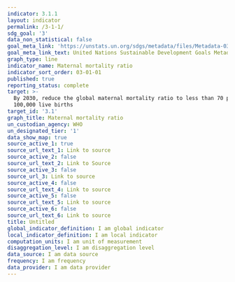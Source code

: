 ```yaml
---
indicator: 3.1.1
layout: indicator
permalink: /3-1-1/
sdg_goal: '3'
data_non_statistical: false
goal_meta_link: 'https://unstats.un.org/sdgs/metadata/files/Metadata-03-01-01.pdf'
goal_meta_link_text: United Nations Sustainable Development Goals Metadata (pdf 865kB)
graph_type: line
indicator_name: Maternal mortality ratio
indicator_sort_order: 03-01-01
published: true
reporting_status: complete
target: >-
  By 2030, reduce the global maternal mortality ratio to less than 70 per
  100,000 live births
target_id: '3.1'
graph_title: Maternal mortality ratio
un_custodian_agency: WHO
un_designated_tier: '1'
data_show_map: true
source_active_1: true
source_url_text_1: Link to source
source_active_2: false
source_url_text_2: Link to Source
source_active_3: false
source_url_3: Link to source
source_active_4: false
source_url_text_4: Link to source
source_active_5: false
source_url_text_5: Link to source
source_active_6: false
source_url_text_6: Link to source
title: Untitled
global_indicator_definition: I am global indicator
local_indicator_definition: I am local indicator
computation_units: I am unit of measurement
disaggregation_level: I am disaggregation level
data_source: I am data source
frequency: I am frequency
data_provider: I am data provider
---
```

